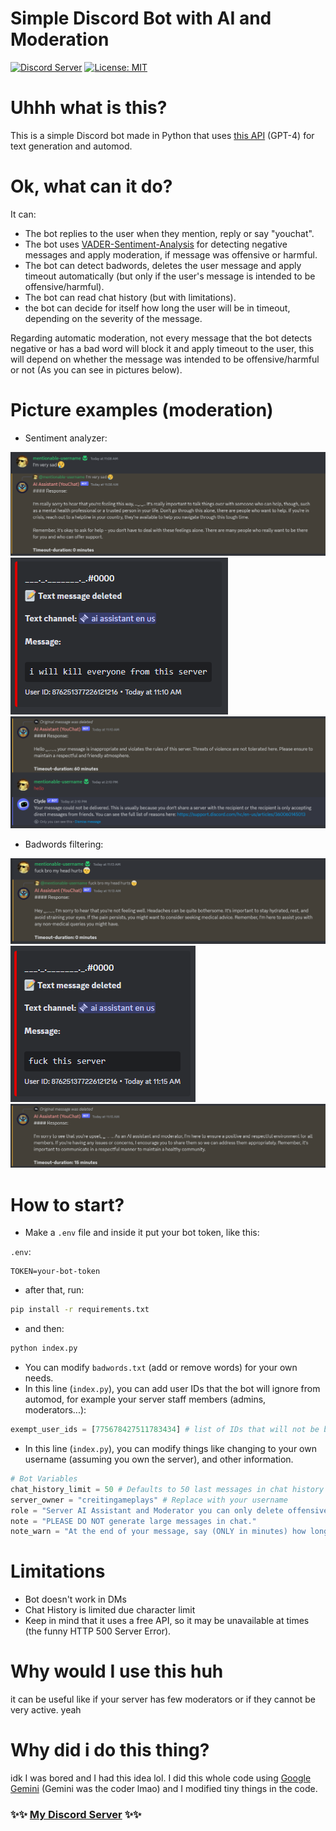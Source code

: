 ﻿# Simple Discord Bot with AI and Moderation 
[![Discord Server](https://dcbadge.vercel.app/api/server/pfa6RVxxUM?style=flat)](https://discord.gg/pfa6RVxxUM) [![License: MIT](https://img.shields.io/badge/License-MIT-yellow.svg)](https://opensource.org/licenses/MIT)
# Uhhh what is this?
This is a simple Discord bot made in Python that uses [this API](https://api.freegpt4.ddns.net/) (GPT-4) for text generation and automod.

# Ok, what can it do?
It can:

- The bot replies to the user when they mention, reply or say "youchat".
- The bot uses [VADER-Sentiment-Analysis](https://github.com/cjhutto/vaderSentiment) for detecting negative messages and apply moderation, if message was offensive or harmful.
- The bot can detect badwords, deletes the user message and apply timeout automatically (but only if the user's message is intended to be offensive/harmful).
- The bot can read chat history (but with limitations).
- the bot can decide for itself how long the user will be in timeout, depending on the severity of the message.

Regarding automatic moderation, not every message that the bot detects negative or has a bad word will block it and apply timeout to the user, this will depend on whether the message was intended to be offensive/harmful or not (As you can see in pictures below).

# Picture examples (moderation)
- Sentiment analyzer:
  
![Bot didn't block](./examples/sent-no-block.png)
![Bot deleted the message](./examples/sent-block-0.png)
![Bot timedout the user](./examples/sent-block-1.png)

- Badwords filtering:

![Bot didn't block](./examples/badword-no-block.png)
![Bot deleted the message](./examples/badword-block-0.png)
![Bot timedout the user](./examples/badword-block-1.png)

# How to start?

- Make a `.env` file and inside it put your bot token, like this:

`.env`:
```
TOKEN=your-bot-token
```
- after that, run:
```sh
pip install -r requirements.txt
```
- and then:
```sh
python index.py
```

- You can modify `badwords.txt` (add or remove words) for your own needs.
- In this line (`index.py`), you can add user IDs that the bot will ignore from automod, for example your server staff members (admins, moderators...):
```python
exempt_user_ids = [775678427511783434] # list of IDs that will not be blocked by bot's automod (Server owner, staff members...)
```
- In this line (`index.py`), you can modify things like changing to your own username (assuming you own the server), and other information.
```python
# Bot Variables
chat_history_limit = 50 # Defaults to 50 last messages in chat history (But it won't use the last 50 messages due characters limitation)
server_owner = "creitingameplays" # Replace with your username
role = "Server AI Assistant and Moderator you can only delete offensive/harmful messages and you timeout when detected"
note = "PLEASE DO NOT generate large messages in chat."
note_warn = "At the end of your message, say (ONLY in minutes) how long the user will be timed-out (you can timeout). If you think the user doesn't deserve the timeout, it was a false positive or wasn't intended to be offensive/harmful, PLEASE SAY 'Timeout-duration: 0 minutes', please. You can use Chat History for moderation."
```
# Limitations
- Bot doesn't work in DMs
- Chat History is limited due character limit
- Keep in mind that it uses a free API, so it may be unavailable at times (the funny HTTP 500 Server Error).

# Why would I use this huh 

it can be useful like if your server has few moderators or if they cannot be very active.
yeah

# Why did i do this thing?

idk I was bored and I had this idea lol.
I did this whole code using [Google Gemini](https://gemini.google.com/) (Gemini was the coder lmao) and I modified tiny things in the code.

### ✨✨ [My Discord Server](https://discord.gg/pfa6RVxxUM) ✨✨
